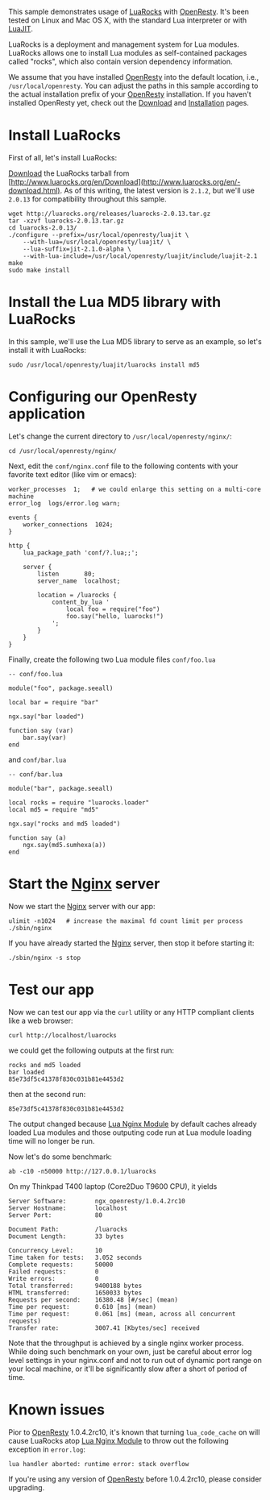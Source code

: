 <!---
    @title         Using LuaRocks
    @creator       Yichun Zhang
    @created       2011-08-07 02:32 GMT
    @modifier      Yichun Zhang
    @modifier_link yichun-zhang
    @modified      2014-01-25 17:59 GMT
    @changes       36
--->

This sample demonstrates usage of [LuaRocks](http://www.luarocks.org/) with [OpenResty](openresty.html). It's been tested on Linux and Mac OS X, with the standard Lua interpreter or with [LuaJIT](luajit.html).

LuaRocks is a deployment and management system for Lua modules. LuaRocks allows one to install Lua modules as self-contained packages called "rocks", which also contain version dependency  information.

We assume that you have installed [OpenResty](openresty.html) into the default location, i.e., `/usr/local/openresty`. You can adjust the paths in this sample according to the actual installation prefix of your [OpenResty](openresty.html) installation. If you haven't installed OpenResty yet, check out the [Download](download.html) and [Installation](installation.html) pages.


#  Install LuaRocks
First of all, let's install LuaRocks:

[Download](download.html) the LuaRocks tarball from [http://www.luarocks.org/en/Download](http://www.luarocks.org/en/-download.html). As of this writing, the latest version is `2.1.2`, but we'll use `2.0.13` for compatibility throughout this sample.

```
wget http://luarocks.org/releases/luarocks-2.0.13.tar.gz
tar -xzvf luarocks-2.0.13.tar.gz
cd luarocks-2.0.13/
./configure --prefix=/usr/local/openresty/luajit \
    --with-lua=/usr/local/openresty/luajit/ \
    --lua-suffix=jit-2.1.0-alpha \
    --with-lua-include=/usr/local/openresty/luajit/include/luajit-2.1
make
sudo make install
```


#  Install the Lua MD5 library with LuaRocks
In this sample, we'll use the Lua MD5 library to serve as an example, so let's install it with LuaRocks:

```
sudo /usr/local/openresty/luajit/luarocks install md5
```


#  Configuring our OpenResty application
Let's change the current directory to `/usr/local/openresty/nginx/`:

```
cd /usr/local/openresty/nginx/
```

Next, edit the `conf/nginx.conf` file to the following contents with your favorite text editor (like vim or emacs):

```
worker_processes  1;   # we could enlarge this setting on a multi-core machine
error_log  logs/error.log warn;

events {
    worker_connections  1024;
}

http {
    lua_package_path 'conf/?.lua;;';

    server {
        listen       80;
        server_name  localhost;

        location = /luarocks {
            content_by_lua '
                local foo = require("foo")
                foo.say("hello, luarocks!")
            ';
        }
    }
}
```

Finally, create the following two Lua module files `conf/foo.lua`

```
-- conf/foo.lua

module("foo", package.seeall)

local bar = require "bar"

ngx.say("bar loaded")

function say (var)
    bar.say(var)
end
```

and `conf/bar.lua`

```
-- conf/bar.lua

module("bar", package.seeall)

local rocks = require "luarocks.loader"
local md5 = require "md5"

ngx.say("rocks and md5 loaded")

function say (a)
    ngx.say(md5.sumhexa(a))
end
```


#  Start the [Nginx](nginx.html) server
Now we start the [Nginx](nginx.html) server with our app:

```
ulimit -n1024   # increase the maximal fd count limit per process
./sbin/nginx
```

If you have already started the [Nginx](nginx.html) server, then stop it before starting it:

```
./sbin/nginx -s stop
```


#  Test our app
Now we can test our app via the `curl` utility or any HTTP compliant clients like a web browser:

```
curl http://localhost/luarocks
```

we could get the following outputs at the first run:

```
rocks and md5 loaded
bar loaded
85e73df5c41378f830c031b81e4453d2
```

then at the second run:

```
85e73df5c41378f830c031b81e4453d2
```

The output changed because [Lua Nginx Module](lua-nginx-module.html) by default caches already loaded Lua modules and those outputing code run at Lua module loading time will no longer be run.

Now let's do some benchmark:

```
ab -c10 -n50000 http://127.0.0.1/luarocks
```

On my Thinkpad T400 laptop (Core2Duo T9600 CPU), it yields

```
Server Software:        ngx_openresty/1.0.4.2rc10
Server Hostname:        localhost
Server Port:            80

Document Path:          /luarocks
Document Length:        33 bytes

Concurrency Level:      10
Time taken for tests:   3.052 seconds
Complete requests:      50000
Failed requests:        0
Write errors:           0
Total transferred:      9400188 bytes
HTML transferred:       1650033 bytes
Requests per second:    16380.48 [#/sec] (mean)
Time per request:       0.610 [ms] (mean)
Time per request:       0.061 [ms] (mean, across all concurrent requests)
Transfer rate:          3007.41 [Kbytes/sec] received
```

Note that the throughput is achieved by a single nginx worker process. While doing such benchmark on your own, just be careful about error log level settings in your nginx.conf and not to run out of dynamic port range on your local machine, or it'll be significantly slow after a short of period of time.

#  Known issues
Pior to [OpenResty](openresty.html) 1.0.4.2rc10, it's known that turning `lua_code_cache` on will cause LuaRocks atop [Lua Nginx Module](lua-nginx-module.html) to throw out the following exception in `error.log`:

```
lua handler aborted: runtime error: stack overflow
```

If you're using any version of [OpenResty](openresty.html) before 1.0.4.2rc10, please consider upgrading.
